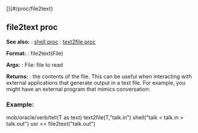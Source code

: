 []{#/proc/file2text}
  ## file2text proc
  **See also:**
  :   [shell proc](ref/proc/shell)
  :   [text2file proc](ref/proc/text2file)
  <!-- -->
  **Format:**
  :   file2text(File)
  <!-- -->
  **Args:**
  :   File: file to read
  <!-- -->
  **Returns:**
  :   the contents of the file.
  This can be useful when interacting with external applications that
  generate output in a text file. For example, you might have an external
  program that mimics conversation:
  ### Example:
  mob/oracle/verb/tell(T as text) text2file(T,\"talk.in\") shell(\"talk \<
  talk.in \> talk.out\") usr \<\< file2text(\"talk.out\")